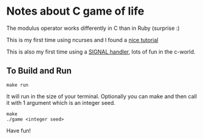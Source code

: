 # Notes about C game of life

The modulus operator works differently in C than in Ruby (surprise :)

This is my first time using ncurses and I found a [nice tutorial](http://www.tldp.org/HOWTO/NCURSES-Programming-HOWTO/helloworld.html)

This is also my first time using a [SIGNAL handler](http://stackoverflow.com/questions/3189650/execute-c-program-till-ctrlc-hit-in-the-terminal), lots of fun in the c-world.

## To Build and Run

    make run
    
It will run in the size of your terminal. Optionally you can make and then call it with 1 argument which is an integer seed.

    make
    ./game <integer seed>

Have fun!